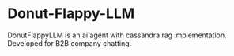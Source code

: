 # Donut-Flappy-LLM
DonutFlappyLLM is an ai agent with cassandra rag implementation. Developed for B2B company chatting.
